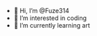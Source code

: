 - 👋 Hi, I’m @Fuze314
- 👀 I’m interested in coding
- 🌱 I’m currently learning art

<!---
Fuze314/Fuze314 is a ✨ special ✨ repository because its `README.md` (this file) appears on your GitHub profile.
You can click the Preview link to take a look at your changes.
--->
